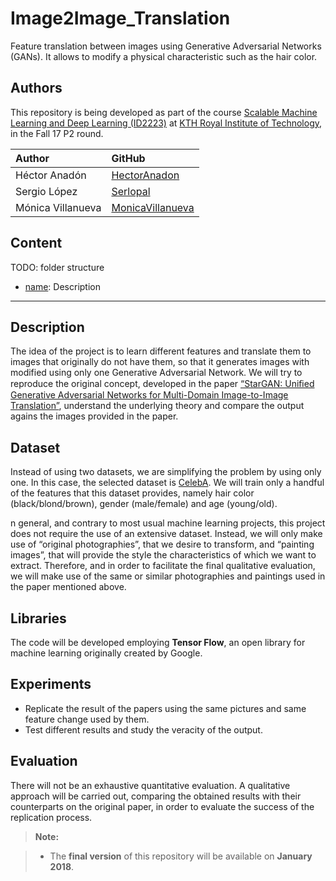 # Image2Image_Translation
Feature translation between images using Generative Adversarial Networks (GANs). It allows to modify a physical characteristic such as the hair color.

Authors
-------
This repository is being developed as part of the course [Scalable Machine Learning and Deep Learning (ID2223)](https://kth.instructure.com/courses/3687) at [KTH Royal Institute of Technology](http://kth.se), in the Fall 17 P2 round.

| Author               | GitHub                                            |
|:---------------------|:--------------------------------------------------|
| Héctor Anadón | [HectorAnadon](https://github.com/HectorAnadon)       |
| Sergio López | [Serlopal](https://github.com/Serlopal) |
| Mónica Villanueva | [MonicaVillanueva](https://github.com/MonicaVillanueva)     |


Content
-------
TODO: folder structure
 - [name](https://github.com/MonicaVillanueva/): Description

----------


Description
-------------
The idea of the project is to learn different features and translate them to images that originally do not have them, so that it generates images with modified using only one Generative Adversarial Network. We will try to reproduce the original concept, developed in the paper [“StarGAN: Uniﬁed Generative Adversarial Networks
for Multi-Domain Image-to-Image Translation”](https://arxiv.org/pdf/1711.09020.pdf), understand the underlying theory and compare the output agains the images provided in the paper.


Dataset
-------
Instead of using two datasets, we are simplifying the problem by using only one. In this case, the selected dataset is [CelebA](http://mmlab.ie.cuhk.edu.hk/projects/CelebA.html).
We will train only a handful of the features that this dataset provides, namely hair color (black/blond/brown), gender (male/female) and age (young/old).

n general, and contrary to most usual machine learning projects, this project does not require the use of an extensive dataset. Instead, we will only make use of “original photographies”, that we desire to transform, and “painting images”, that will provide the style the characteristics of which we want to extract.
Therefore, and in order to facilitate the final qualitative evaluation, we will make use of the same or similar photographies and paintings used in the paper mentioned above.

Libraries
-------
The code will be developed employing **Tensor Flow**, an open library for machine learning originally created by Google.

Experiments
-------
 - Replicate the result of the papers using the same pictures and same feature change used by them.
 - Test different results and study the veracity of the output.
 
Evaluation
-------
There will not be an exhaustive quantitative evaluation. A qualitative approach will be carried out, comparing the obtained results with their counterparts on the original paper, in order to evaluate the success of the replication process.



> **Note:**

> - The **final version** of this repository will be available on **January 2018**.


